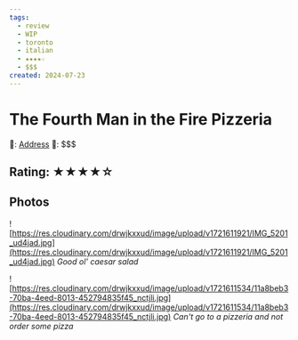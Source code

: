```yaml
---
tags:
  - review
  - WIP
  - toronto
  - italian
  - ★★★★☆
  - $$$
created: 2024-07-23
---
```


# The Fourth Man in the Fire Pizzeria

📌: [Address]()
💸: \$\$\$

## Rating: ★★★★☆



## Photos

![https://res.cloudinary.com/drwjkxxud/image/upload/v1721611921/IMG_5201_ud4jad.jpg](https://res.cloudinary.com/drwjkxxud/image/upload/v1721611921/IMG_5201_ud4jad.jpg)
*Good ol' caesar salad*

![https://res.cloudinary.com/drwjkxxud/image/upload/v1721611534/11a8beb3-70ba-4eed-8013-452794835f45_nctjli.jpg](https://res.cloudinary.com/drwjkxxud/image/upload/v1721611534/11a8beb3-70ba-4eed-8013-452794835f45_nctjli.jpg)
*Can't go to a pizzeria and not order some pizza*